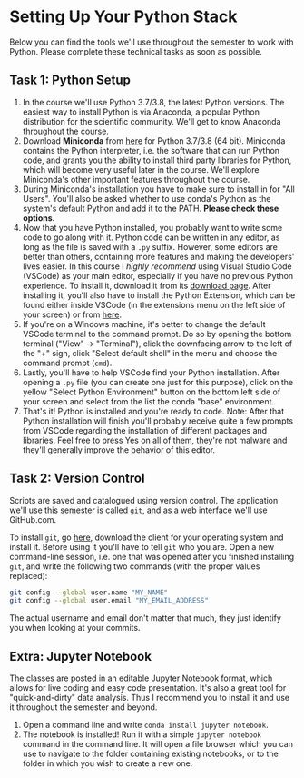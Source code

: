 # Setting Up Your Python Stack

Below you can find the tools we'll use throughout the semester to work with Python. Please complete these technical tasks as soon as possible.

## Task 1: Python Setup

1. In the course we'll use Python 3.7/3.8, the latest Python versions. The easiest way to install Python is via Anaconda, a popular Python distribution for the scientific community. We'll get to know Anaconda throughout the course.
2. Download __Miniconda__ from [here](https://conda.io/miniconda.html) for Python 3.7/3.8 (64 bit). Miniconda contains the Python interpreter, i.e. the software that can run Python code, and grants you the ability to install third party libraries for Python, which will become very useful later in the course. We'll explore Miniconda's other important features throughout the course.
3. During Miniconda's installation you have to make sure to install in for "All Users". You'll also be asked whether to use conda's Python as the system's default Python and add it to the PATH. __Please check these options.__
4. Now that you have Python installed, you probably want to write some code to go along with it. Python code can be written in any editor, as long as the file is saved with a `.py` suffix. However, some editors are better than others, containing more features and making the developers' lives easier. In this course I _highly recommend_ using Visual Studio Code (VSCode) as your main editor, especially if you have no previous Python experience. To install it, download it from its [download page](https://code.visualstudio.com/Download). After installing it, you'll also have to install the Python Extension, which can be found either inside VSCode (in the extensions menu on the left side of your screen) or from [here](https://marketplace.visualstudio.com/items?itemName=ms-python.python).
5. If you're on a Windows machine, it's better to change the default VSCode terminal to the command prompt. Do so by opening the bottom terminal ("View" -> "Terminal"), click the downfacing arrow to the left of the "+" sign, click "Select default shell" in the menu and choose the command prompt (`cmd`).
6. Lastly, you'll have to help VSCode find your Python installation. After opening a `.py` file (you can create one just for this purpose), click on the yellow "Select Python Environment" button on the bottom left side of your screen and select from the list the conda "base" environment.
7. That's it! Python is installed and you're ready to code.
Note: After that Python installation will finish you'll probably receive quite a few prompts from VSCode regarding the installation of different packages and libraries. Feel free to press Yes on all of them, they're not malware and they'll generally improve the behavior of this editor.

## Task 2: Version Control

Scripts are saved and catalogued using version control. The application we'll use this semester is called `git`, and as a web interface we'll use GitHub.com.

To install `git`, go [here](https://git-scm.com/downloads), download the client for your operating system and install it. Before using it you'll have to tell `git` who you are. Open a new command-line session, i.e. one that was opened after you finished installing `git`, and write the following two commands (with the proper values replaced):

```bash
git config --global user.name "MY_NAME"
git config --global user.email "MY_EMAIL_ADDRESS"
```

The actual username and email don't matter that much, they just identify you when looking at your commits.
<!--
## Task 3: Repl.it

The first exercise will be written, run and submitted using `repl.it`, a website in which you can write and execute Python code, alongside many other languages. Please [go there](https://repl.it/repls) and sign up. Then go to [our classroom](https://repl.it/community/classrooms/136766) and click "Take and Learn" to enroll yourself. You should see the details of your first assignment there. Submission is also done through the `repl.it` interface. -->

## Extra: Jupyter Notebook

The classes are posted in an editable Jupyter Notebook format, which allows for live coding and easy code presentation. It's also a great tool for "quick-and-dirty" data analysis. Thus I recommend you to install it and use it throughout the semester and beyond.

1. Open a command line and write `conda install jupyter notebook`.
2. The notebook is installed! Run it with a simple `jupyter notebook` command in the command line. It will open a file browser which you can use to navigate to the folder containing existing notebooks, or to the folder in which you wish to create a new one.
